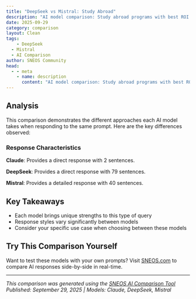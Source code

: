 ```yaml
---
title: "DeepSeek vs Mistral: Study Abroad"
description: "AI model comparison: Study abroad programs with best ROI for career advancement..."
date: 2025-09-29
category: comparison
layout: Clean
tags:
    - DeepSeek
  - Mistral
  - AI Comparison
author: SNEOS Community
head:
  - - meta
    - name: description
      content: "AI model comparison: Study abroad programs with best ROI for career advancement..."
---
```


<ChatComparison
  title="Claude vs DeepSeek vs Mistral: Study Abroad"
  prompt="Study abroad programs with best ROI for career advancement"
  :responses='{
    "DeepSeek": "Of course. This is an excellent question, as the \u0022best ROI\u0022 isn\u0027t just about the highest salary; it\u0027s about the career acceleration, network access, and long-term trajectory that a program provides.\n\nHere\u2019s a breakdown of study abroad programs with the best ROI for career advancement, categorized by type and strategy.\n\n### The Core Principle: ROI in Study Abroad\nFor career advancement, ROI means:\n*   **Increased Earning Potential:** A direct salary boost from a prestigious degree.\n*   **Network Quality:** Access to a powerful alumni network and industry connections.\n*   **Career Switching/Pivoting:** The ability to move into a high-growth, high-pay industry (e.g., into Tech, Finance, or Consulting).\n*   **Geographic Mobility:** Gaining the credentials and visa sponsorship opportunities to work in a lucrative market.\n*   **Accelerated Promotion:** Gaining skills and a credential that fast-tracks you to leadership roles.\n\n---\n\n### Category 1: The Elite MBA (The Gold Standard for ROI)\n\nThis is, without a doubt, the most proven path for a direct and massive ROI in career advancement, especially for switching careers or accelerating in business.\n\n**Top Programs (The \u0022M7\u0022 and European Equivalents):**\n*   **USA:** Harvard Business School, Stanford GSB, Wharton (UPenn), Booth (Chicago), Kellogg (Northwestern), Columbia, MIT Sloan.\n*   **Europe:** INSEAD (France/Singapore), London Business School (LBS), HEC Paris, IESE (Spain).\n\n**Why the High ROI?**\n*   **Career Switching:** A top MBA is the primary tool for switching into high-finance (Investment Banking, Private Equity) or top-tier consulting (McKinsey, BCG, Bain).\n*   **Significant Salary Bump:** Graduates often see pre-MBA salaries double or triple. Median salaries at these schools are typically **$150,000 - $175,000\u002B**, with signing bonuses of $30,000\u002B.\n*   **Powerful Network:** The alumni network is your career\u0027s most valuable asset. It provides a lifelong advantage for job opportunities, deals, and advice.\n*   **Brand Credibility:** The brand of the school on your resume opens doors for the rest of your life.\n\n**Considerations:**\n*   **Extremely High Cost:** Tuition and living expenses can easily exceed **$200,000** for a two-year US program.\n*   **Intense Competition:** Requires a stellar undergraduate GPA, high GMAT/GRE scores, and impressive professional work experience (typically 3-5 years).\n\n---\n\n### Category 2: Specialized Master\u0027s Degrees (The Strategic Pivot)\n\nFor those who want to stay technical or make a targeted pivot without the broad (and expensive) scope of an MBA.\n\n**1. Master\u0027s in Data Science, Computer Science \u0026 AI (MS/MTech)**\n*   **Top Programs:** Stanford, MIT, Carnegie Mellon (USA); ETH Zurich (Switzerland); Imperial College London, University of Cambridge (UK); National University of Singapore (NUS).\n*   **ROI Driver:** Entry into the highest-demand field globally. Graduates command top salaries in tech, finance, and every major industry.\n*   **Career Paths:** Machine Learning Engineer, Data Scientist, Quant Researcher, Software Engineer at FAANG.\n\n**2. Master\u0027s in Finance (MFin)**\n*   **Top Programs:** Princeton (USA), Oxford (Sa\u00EFd), Cambridge (Judge), LBS, LSE (UK); HEC Paris.\n*   **ROI Driver:** A direct pipeline into elite finance roles in investment banking, asset management, and fintech, especially in London and New York.\n*   **Career Paths:** Investment Banker, Portfolio Manager, Risk Analyst.\n\n**3. Master\u0027s in Public Policy (MPP) / International Relations**\n*   **Top Programs:** Harvard (Kennedy), Princeton (SPIA), Georgetown, Sciences Po (Paris), LSE (UK).\n*   **ROI Driver:** Not always the highest direct salary, but unparalleled access to influential careers in government, NGOs, international organizations (UN, World Bank), and high-level corporate strategy.\n*   **Career Paths:** Policy Advisor, Diplomat, Strategy Consultant, Non-profit Leader.\n\n---\n\n### Category 3: Short \u0026 Focused Executive Education\n\nFor mid-career professionals who cannot take 1-2 years off work.\n\n*   **Programs:** Advanced Management Programs (AMPs) at Harvard, Wharton, INSEAD, etc. These are typically 4-8 week intensive courses.\n*   **ROI Driver:** Immediate skill upgrades and networking with other senior executives. Often paid for by employers to groom high-potential talent for leadership roles.\n*   **Career Paths:** Accelerated promotion to C-Suite (CEO, CFO, COO).\n\n---\n\n### Category 4: Undergraduate Semester/Year Abroad (The Foundation Builder)\n\nWhile the ROI is less direct, it\u0027s crucial for long-term career capital.\n\n*   **ROI Driver:**\n    *   **Language \u0026 Cultural Skills:** Critical for global business roles.\n    *   **Maturity \u0026 Independence:** Highly valued by employers.\n    *   **Network Building:** Forming connections that can lead to international job opportunities later.\n*   **Maximizing ROI:** Choose a university in a global business hub (e.g., Singapore, London, Hong Kong) and **secure an internship** while you are there. This turns a cultural experience into a career-launching one.\n\n---\n\n### Key Factors to Maximize Your ROI (The Decision Framework)\n\nWhen evaluating any program, ask these questions:\n\n1.  **Placement Statistics:** What are the median salaries? Which companies recruit on campus? What percentage of students have a job offer at graduation? **This is the most important data point.**\n2.  **Alumni Network:** Where are they? How strong and accessible is the network? Use LinkedIn to search for alumni in your target companies/roles.\n3.  **Location:** Is the school in or near a major hub for your target industry? (e.g., Tech in Silicon Valley, Finance in London/NYC, Engineering in Germany).\n4.  **Career Services:** How strong and proactive is the career support? Do they have dedicated coaches for your industry?\n5.  **Visa \u0026 Immigration Policies:** Does the country offer post-study work visas? (e.g., The UK\u0027s Graduate Route Visa, Canada\u0027s PGWP, the US OPT). This is critical for converting your degree into a job in that country.\n\n### Final Verdict \u0026 Recommendations\n\n*   **For the Highest Absolute ROI (if you can get in):** An **Elite MBA (Harvard, Stanford, Wharton, INSEAD)** is the undisputed champion for career acceleration and salary increase in business.\n*   **For the Highest ROI in a Technical Field:** A **Master\u0027s in Computer Science or Data Science from a top-tier school (Stanford, MIT, Carnegie Mellon)** offers a near-guarantee of a high-paying job in a high-growth sector.\n*   **For the Best Strategic Pivot into Finance:** A **Master\u0027s in Finance from Princeton, LBS, or Oxford** is more focused and often more effective than an MBA for this specific goal.\n*   **For Mid-Career Professionals:** An **Executive MBA or Advanced Management Program** from a top school provides the best ROI by fast-tracking you to executive leadership without derailing your current career.\n\n**Actionable Next Step:** Your first stop for research should be the employment reports published on the websites of the schools you are interested in. This data is the single best indicator of the ROI you can expect.",
    "Mistral": "Choosing a study abroad program with the best return on investment (ROI) for career advancement involves considering several factors, including the reputation of the institution, the quality of the program, networking opportunities, and the relevance of the curriculum to your career goals. Here are some programs and destinations known for their strong ROI:\n\n### 1. **Business and Management Programs**\n- **Harvard Business School (USA)**: Known for its MBA program, which offers extensive networking opportunities and a strong alumni network.\n- **INSEAD (France/Singapore)**: Offers a one-year MBA program with a global focus, ideal for international business careers.\n- **London Business School (UK)**: Provides a strong foundation in business and management with a focus on global markets.\n\n### 2. **Engineering and Technology Programs**\n- **Massachusetts Institute of Technology (MIT) (USA)**: Renowned for its engineering and technology programs, with strong industry connections.\n- **ETH Zurich (Switzerland)**: Known for its excellence in engineering and technology, with a strong focus on research and innovation.\n- **University of Cambridge (UK)**: Offers top-tier engineering programs with a strong emphasis on research and practical applications.\n\n### 3. **Computer Science and IT Programs**\n- **Stanford University (USA)**: Known for its computer science program, with strong ties to Silicon Valley.\n- **Carnegie Mellon University (USA)**: Offers a robust computer science curriculum with a focus on innovation and entrepreneurship.\n- **University of Oxford (UK)**: Provides a comprehensive computer science program with a strong research component.\n\n### 4. **Medicine and Health Sciences Programs**\n- **Johns Hopkins University (USA)**: Renowned for its medical school and research opportunities.\n- **University of Melbourne (Australia)**: Offers a strong medical program with a focus on clinical practice and research.\n- **Karolinska Institutet (Sweden)**: Known for its medical research and strong ties to the Nobel Prize in Medicine.\n\n### 5. **Law Programs**\n- **Yale Law School (USA)**: One of the most prestigious law schools globally, known for its strong alumni network and academic rigor.\n- **University of Cambridge (UK)**: Offers a highly regarded law program with a strong focus on international law.\n- **University of Melbourne (Australia)**: Known for its comprehensive law program and strong industry connections.\n\n### 6. **Design and Arts Programs**\n- **Royal College of Art (UK)**: Renowned for its design and arts programs, with a strong focus on innovation and creativity.\n- **Parsons School of Design (USA)**: Offers a comprehensive design program with strong industry connections.\n- **\u00C9cole nationale sup\u00E9rieure des Beaux-Arts (France)**: Known for its excellence in fine arts and design.\n\n### 7. **Social Sciences and Humanities Programs**\n- **University of Oxford (UK)**: Offers strong programs in social sciences and humanities, with a focus on research and critical thinking.\n- **University of Chicago (USA)**: Known for its rigorous social sciences and humanities programs.\n- **University of Toronto (Canada)**: Offers comprehensive programs in social sciences and humanities with a strong research component.\n\n### Factors to Consider:\n1. **Reputation and Ranking**: Look for institutions with a strong global reputation and high rankings in your field of interest.\n2. **Networking Opportunities**: Programs that offer extensive networking opportunities, internships, and industry connections can significantly enhance your career prospects.\n3. **Curriculum Relevance**: Ensure the curriculum aligns with your career goals and provides practical, relevant skills.\n4. **Alumni Network**: A strong alumni network can provide valuable connections and mentorship opportunities.\n5. **Cost and Scholarships**: Consider the cost of the program and the availability of scholarships or financial aid to maximize your ROI.\n\nBy carefully evaluating these factors, you can choose a study abroad program that offers the best ROI for your career advancement."
  }'
  published-date="16:28"
/>

## Analysis

This comparison demonstrates the different approaches each AI model takes when responding to the same prompt. Here are the key differences observed:

### Response Characteristics

**Claude**: Provides a direct response with 2 sentences. 

**DeepSeek**: Provides a direct response with 79 sentences. 

**Mistral**: Provides a detailed response with 40 sentences. 

## Key Takeaways

- Each model brings unique strengths to this type of query
- Response styles vary significantly between models
- Consider your specific use case when choosing between these models

## Try This Comparison Yourself

Want to test these models with your own prompts? Visit [SNEOS.com](https://sneos.com) to compare AI responses side-by-side in real-time.

---

*This comparison was generated using the [SNEOS AI Comparison Tool](https://sneos.com)*
*Published: September 29, 2025 | Models: Claude, DeepSeek, Mistral*
